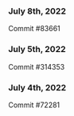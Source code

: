 ### July 8th, 2022

Commit #83661

### July 5th, 2022

Commit #314353


### July 4th, 2022

Commit #72281
